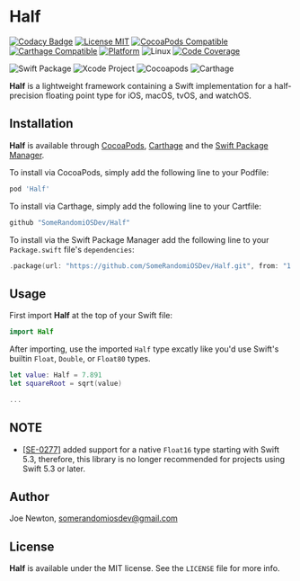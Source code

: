 # Half

[![Codacy Badge](https://api.codacy.com/project/badge/Grade/d30d31c29f17449481b97a04610ff5b9)](https://app.codacy.com/app/SomeRandomiOSDev/Half?utm_source=github.com&utm_medium=referral&utm_content=SomeRandomiOSDev/Half&utm_campaign=Badge_Grade_Dashboard)
[![License MIT](https://img.shields.io/cocoapods/l/Half.svg)](https://cocoapods.org/pods/Half)
[![CocoaPods Compatible](https://img.shields.io/cocoapods/v/Half.svg)](https://cocoapods.org/pods/Half) 
[![Carthage Compatible](https://img.shields.io/badge/Carthage-compatible-4BC51D.svg?style=flat)](https://github.com/Carthage/Carthage) 
[![Platform](https://img.shields.io/cocoapods/p/Half.svg)](https://cocoapods.org/pods/Half)
![Linux](https://img.shields.io/badge/platform-linux-lightgrey)
[![Code Coverage](https://codecov.io/gh/SomeRandomiOSDev/Half/branch/master/graph/badge.svg)](https://codecov.io/gh/SomeRandomiOSDev/Half)

![Swift Package](https://github.com/SomeRandomiOSDev/Half/workflows/Swift%20Package/badge.svg)
![Xcode Project](https://github.com/SomeRandomiOSDev/Half/workflows/Xcode%20Project/badge.svg)
![Cocoapods](https://github.com/SomeRandomiOSDev/Half/workflows/Cocoapods/badge.svg)
![Carthage](https://github.com/SomeRandomiOSDev/Half/workflows/Carthage/badge.svg)

**Half** is a lightweight framework containing a Swift implementation for a half-precision floating point type for iOS, macOS, tvOS, and watchOS.

## Installation

**Half** is available through [CocoaPods](https://cocoapods.org), [Carthage](https://github.com/Carthage/Carthage) and the [Swift Package Manager](https://swift.org/package-manager/). 

To install via CocoaPods, simply add the following line to your Podfile:

```ruby
pod 'Half'
```

To install via Carthage, simply add the following line to your Cartfile:

```ruby
github "SomeRandomiOSDev/Half"
```

To install via the Swift Package Manager add the following line to your `Package.swift` file's `dependencies`:

```swift
.package(url: "https://github.com/SomeRandomiOSDev/Half.git", from: "1.0.0")
```

## Usage

First import **Half** at the top of your Swift file:

```swift
import Half
```

After importing, use the imported `Half` type excatly like you'd use Swift's builtin `Float`, `Double`, or `Float80` types. 

```swift
let value: Half = 7.891
let squareRoot = sqrt(value)

...
```

## NOTE

* [[SE-0277]](https://github.com/apple/swift-evolution/blob/master/proposals/0277-float16.md) added support for a native `Float16` type starting with Swift 5.3, therefore, this library is no longer recommended for projects using Swift 5.3 or later. 

## Author

Joe Newton, somerandomiosdev@gmail.com

## License

**Half** is available under the MIT license. See the `LICENSE` file for more info.

